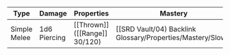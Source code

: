 | Type         | Damage       | Properties                    | Mastery  | Weight | Cost |
| ------------ | ------------ | ----------------------------- | -------- | :----: | :--: |
| Simple Melee | 1d6 Piercing | [[Thrown]] ([[Range]] 30/120) | [[SRD Vault/04) Backlink Glossary/Properties/Mastery/Slow]] | 2 lb.  | 5 SP |
